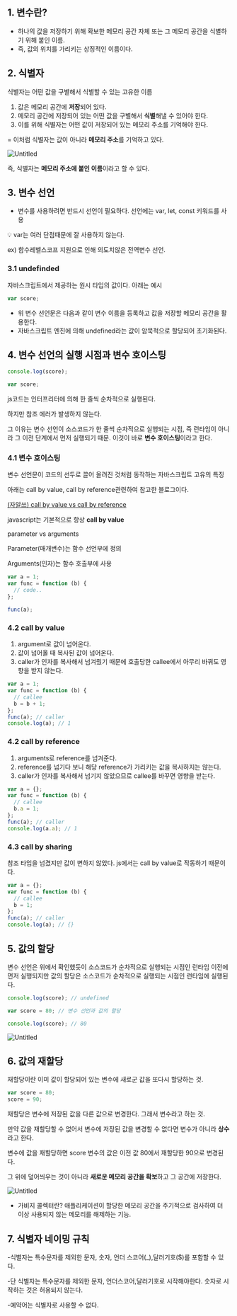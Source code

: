 ## 1. 변수란?

- 하나의 값을 저장하기 위해 확보한 메모리 공간 자체 또는 그 메모리 공간을 식별하기 위해 붙인 이름.
- 즉, 값의 위치를 가리키는 상징적인 이름이다.

## 2. 식별자

식별자는 어떤 값을 구별해서 식별할 수 있는 고유한 이름

1. 값은 메모리 공간에 **저장**되어 있다.
2. 메모리 공간에 저장되어 있는 어떤 값을 구별해서 **식별**해낼 수 있어야 한다.
3. 이를 위해 식별자는 어떤 값이 저장되어 있는 메모리 주소를 기억해야 한다.

= 이처럼 식별자는 값이 아니라 **메모리 주소**를 기억하고 있다.

![Untitled](https://s3-us-west-2.amazonaws.com/secure.notion-static.com/03231229-fa9e-4d89-bab8-200c53ad36f4/Untitled.png)

즉, 식별자는 **메모리 주소에 붙인 이름**이라고 할 수 있다.

## 3. 변수 선언

- 변수를 사용하려면 반드시 선언이 필요하다. 선언에는 var, let, const 키워드를 사용

<aside>
💡 var는 여러 단점때문에 잘 사용하지 않는다.

</aside>

ex) 함수레벨스코프 지원으로 인해 의도치않은 전역변수 선언.

### 3.1 undefinded

자바스크립트에서 제공하는 원시 타입의 값이다. 아래는 예시

```jsx
var score;
```

- 위 변수 선언문은 다음과 같이 변수 이름을 등록하고 값을 저장할 메모리 공간을 활용한다.
- 자바스크립트 엔진에 의해 undefined라는 값이 암묵적으로 할당되어 초기화된다.

## 4. 변수 선언의 실행 시점과 변수 호이스팅

```jsx
console.log(score);

var score;
```

js코드는 인터프리터에 의해 한 줄씩 순차적으로 실행된다.

하지만 참조 에러가 발생하지 않는다.

그 이유는 변수 선언이 소스코드가 한 줄씩 순차적으로 실행되는 시점, 즉 런타임이 아니라 그 이전 단계에서 먼저 실행되기 때문. 이것이 바로 **변수 호이스팅**이라고 한다.

### 4.1 변수 호이스팅

변수 선언문이 코드의 선두로 끌어 올려진 것처럼 동작하는 자바스크립트 고유의 특징

아래는 call by value, call by reference관련하여 참고한 블로그이다.

[(자알쓰) call by value vs call by reference](https://perfectacle.github.io/2017/10/30/js-014-call-by-value-vs-call-by-reference/)

javascript는 기본적으로 항상 **call by value**

parameter vs arguments

Parameter(매개변수)는 함수 선언부에 정의

Arguments(인자)는 함수 호출부에 사용

```jsx
var a = 1;
var func = function (b) {
  // code..
};

func(a);
```

### 4.2 call by value

1. argument로 값이 넘어온다.
2. 값이 넘어올 때 복사된 값이 넘어온다.
3. caller가 인자를 복사해서 넘겨줬기 때문에 호출당한 callee에서 아무리 바꿔도 영향을 받지 않는다.

```jsx
var a = 1;
var func = function (b) {
  // callee
  b = b + 1;
};
func(a); // caller
console.log(a); // 1
```

### 4.2 call by reference

1. arguments로 reference를 넘겨준다.
2. reference를 넘기다 보니 해당 reference가 가리키는 값을 복사하지는 않는다.
3. caller가 인자를 복사해서 넘기지 않았으므로 callee를 바꾸면 영향을 받는다.

```jsx
var a = {};
var func = function (b) {
  // callee
  b.a = 1;
};
func(a); // caller
console.log(a.a); // 1
```

### 4.3 call by sharing

참조 타입을 넘겼지만 값이 변하지 않았다. js에서는 call by value로 작동하기 때문이다.

```jsx
var a = {};
var func = function (b) {
  // callee
  b = 1;
};
func(a); // caller
console.log(a); // {}
```

## 5. 값의 할당

변수 선언은 위에서 확인했듯이 소스코드가 순차적으로 실행되는 시점인 런타임 이전에 먼저 실행되지만 값의 할당은 소스코드가 순차적으로 실행되는 시점인 런타임에 실행된다.

```jsx
console.log(score); // undefined

var score = 80; // 변수 선언과 값의 할당

console.log(score); // 80
```

![Untitled](https://s3-us-west-2.amazonaws.com/secure.notion-static.com/acb5864a-18af-491f-b53a-bce6c474d76b/Untitled.png)

## 6. 값의 재할당

재할당이란 이미 값이 할당되어 있는 변수에 새로군 값을 또다시 할당하는 것.

```jsx
var score = 80;
score = 90;
```

재할당은 변수에 저장된 값을 다른 값으로 변경한다. 그래서 변수라고 하는 것.

만약 값을 재할당할 수 없어서 변수에 저장된 값을 변경할 수 없다면 변수가 아니라 **상수**라고 한다.

변수에 값을 재할당하면 score 변수의 값은 이전 값 80에서 재할당한 90으로 변경된다.

그 위에 덮어씌우는 것이 아니라 **새로운 메모리 공간을 확보**하고 그 공간에 저장한다.

![Untitled](https://s3-us-west-2.amazonaws.com/secure.notion-static.com/24403c94-8020-4ede-aca2-d6357d419e32/Untitled.png)

- 가비지 콜렉터란? 애플리케이션이 할당한 메모리 공간을 주기적으로 검사하여 더 이상 사용되지 않는 메모리를 해제하는 기능.

## 7. 식별자 네이밍 규칙

-식별자는 특수문자를 제외한 문자, 숫자, 언더 스코어(\_),달러기호($)를 포함할 수 있다.

-단 식별자는 특수문자를 제외한 문자, 언더스코어,달러기호로 시작해야한다. 숫자로 시작하는 것은 허용되지 않는다.

-예약어는 식별자로 사용할 수 없다.
